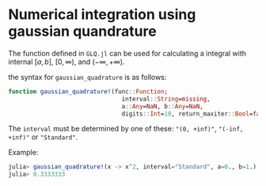 # Numerical integration using gaussian quandrature
The function defined in `GLQ.jl` can be used for calculating a integral with internal $[a, b]$, $[0, \infty)$, and $(-\infty, +\infty)$.

the syntax for `gaussian_quadrature` is as follows:
```julia
function gaussian_quadrature!(func::Function; 
                                interval::String=missing,  
                                a::Any=NaN, b::Any=NaN, 
                                digits::Int=10, return_maxiter::Bool=false)
```
The `interval` must be determined by one of these: `"(0, +inf)"`, `"(-inf, +inf)"` or `"Standard"`.

Example:
```julia
julia> gaussian_quadrature!(x -> x^2, interval="Standard", a=0., b=1.) 
julia> 0.3333333
```